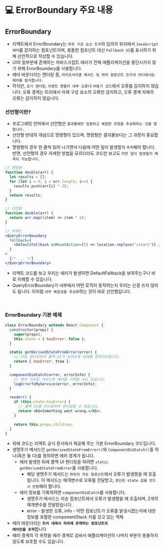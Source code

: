 # 💻 ErrorBoundary 주요 내용

## ErrorBoundary

- 리액트에서 ErrorBoundary는 `하위 구성 요소 트리`의 임의의 위치에서 `JavaScript 에러`를 감지하는 컴포넌트이며, 충돌한 컴포넌트 대신 `Fallback UI`를 표시하기 위해 선언적으로 작성할 수 있습니다.
- UI의 일부분에 존재하는 자바스크립트 에러가 전체 애플리케이션을 중단시키지 않기 위해 ErrorBoundary를 사용합니다.
- 에러 바운더리는 렌더링 중, `라이프사이클 메서드 및 하위 컴포넌트 트리의 어디에서든 에러를 탐지합니다.`
- 하지만, `초기 렌더링`, `이벤트 핸들러 내부 오류`나 `비동기 코드`에서 오류를 감지하지 않습니다. 오류 경계는 트리에서 아래 구성 요소의 오류만 감지하고, 오류 경계 자체의 오류는 감지하지 않습니다.

### 선언형이란?

- 프로그래밍 언어에서 선언형은 `결과물에만 집중하고 복잡한 과정을 추상화하는 것을 말합니다.`
- 선언형 반대의 개념으로 명령형이 있으며, 명령형은 결과물보다는 그 과정이 중요합니다.
- 명령형의 경우 한 줄씩 읽어 나가면서 다음에 어떤 일이 발생할지 `추측`해야 합니다. 반면, 선언형의 경우 자세한 방법을 모르더라도 코드만 보고도 `어떤 일이 발생할지 예측이 가능합니다.`

```jsx
// 명령형
function double(arr) {
  let results = [];
  for (let i = 0; i < arr.length; i++) {
    results.push(arr[i] * 2);
  }
  return results;
}
```

```js
// 선언형
function double(arr) {
  return arr.map((item) => item * 2);
}
```

```jsx
// 리액트
<QueryErrorBoundary
  fallback={
    <DefaultFallback onResetAction={() => location.replace("/start")} />
  }
>
  {/* ... */}
</QueryErrorBoundary>
```

- 리액트 코드를 보고 우리는 에러가 발생하면 DefaultFallback을 보여주는구나 바로 이해할 수 있습니다.
- QueryErrorBoundary가 내부에서 어떤 로직이 동작하는지 우리는 신경 쓰지 않아도 됩니다. 이처럼 `내부 복잡성을 추상화`하는 것이 바로 선언형입니다.

<br />

### ErrorBoundary 기본 예제

```jsx
class ErrorBoundary extends React.Component {
  constructor(props) {
    super(props);
    this.state = { hasError: false };
  }

  static getDerivedStateFromError(error) {
    // 다음 렌더링에서 폴백 UI가 보이도록 상태를 업데이트합니다.
    return { hasError: true };
  }

  componentDidCatch(error, errorInfo) {
    // 에러 리포팅 서비스에 에러를 기록할 수도 있습니다.
    logErrorToMyService(error, errorInfo);
  }

  render() {
    if (this.state.hasError) {
      // 폴백 UI를 커스텀하여 렌더링할 수 있습니다.
      return <h1>Something went wrong.</h1>;
    }

    return this.props.children;
  }
}
```

- 위에 코드는 리액트 공식 문서에서 제공해 주는 기본 ErrorBoundary 코드입니다.
- 생명주기 메서드인 `getDerivedStateFromError()`와 `ComponentDidCatch()`중 하나(혹은 둘 다)를 정의하면 에러 경계가 됩니다.
  - 에러 발생한 뒤에 폴백 UI 렌더링을 하려면 `static getDerivedStateFromError`를 사용합니다.
    - 해당 생명주기 메서드는 `하위의 자손 컴포넌트`에서 오류가 발생했을 때 호출됩니다. 이 메서드는 매개변수로 오류를 전달받고, `갱신된 state 값을 반드시 반환`해야 합니다.
  - 에러 정보를 기록하려면 `componentDidCatch`를 사용합니다.
    - 생명주기 메서드는 자손 컴포넌트에서 오류가 발생했을 때 호출되며, 2개의 매개변수를 전달받습니다.
    - error - 발생한 오류, info - 어떤 컴포넌트가 오류를 발생시켰는지에 대한 정보를 포함한 componentStack 키를 갖고 있는 객체
- 에러 바운더리는 <b><code>트리 내에서 하위에 존재하는 컴포넌트의 에러만을 포착</code></b>합니다
- 에러 경계의 각 위젯을 에러 경계로 감싸서 애플리케이션의 나머지 부분이 충돌하지 않도록 보호할 수도 있습니다.

<br />
